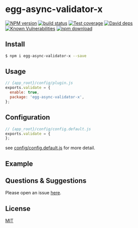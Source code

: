 # egg-async-validator-x

[![NPM version][npm-image]][npm-url]
[![build status][travis-image]][travis-url]
[![Test coverage][codecov-image]][codecov-url]
[![David deps][david-image]][david-url]
[![Known Vulnerabilities][snyk-image]][snyk-url]
[![npm download][download-image]][download-url]

[npm-image]: https://img.shields.io/npm/v/egg-async-validator-x.svg?style=flat-square
[npm-url]: https://npmjs.org/package/egg-async-validator-x
[travis-image]: https://img.shields.io/travis/eggjs/egg-async-validator-x.svg?style=flat-square
[travis-url]: https://travis-ci.org/eggjs/egg-async-validator-x
[codecov-image]: https://img.shields.io/codecov/c/github/eggjs/egg-async-validator-x.svg?style=flat-square
[codecov-url]: https://codecov.io/github/eggjs/egg-async-validator-x?branch=master
[david-image]: https://img.shields.io/david/eggjs/egg-async-validator-x.svg?style=flat-square
[david-url]: https://david-dm.org/eggjs/egg-async-validator-x
[snyk-image]: https://snyk.io/test/npm/egg-async-validator-x/badge.svg?style=flat-square
[snyk-url]: https://snyk.io/test/npm/egg-async-validator-x
[download-image]: https://img.shields.io/npm/dm/egg-async-validator-x.svg?style=flat-square
[download-url]: https://npmjs.org/package/egg-async-validator-x

<!--
Description here.
-->

## Install

```bash
$ npm i egg-async-validator-x --save
```

## Usage

```js
// {app_root}/config/plugin.js
exports.validate = {
  enable: true,
  package: 'egg-async-validator-x',
};
```

## Configuration

```js
// {app_root}/config/config.default.js
exports.validate = {
};
```

see [config/config.default.js](config/config.default.js) for more detail.

## Example

<!-- example here -->

## Questions & Suggestions

Please open an issue [here](https://github.com/xdxiaodong/egg-async-validator-x/issues).

## License

[MIT](LICENSE)
